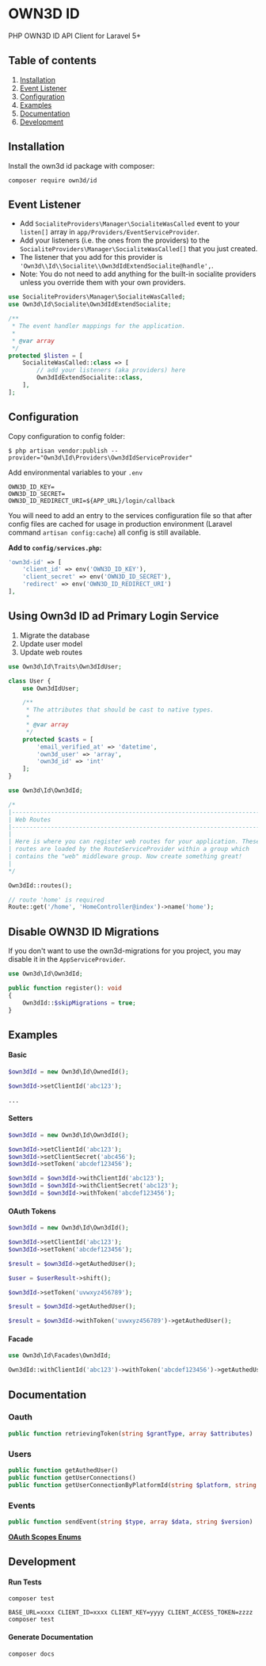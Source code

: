 # OWN3D ID

PHP OWN3D ID API Client for Laravel 5+

## Table of contents

1. [Installation](#installation)
2. [Event Listener](#event-listener)
3. [Configuration](#configuration)
4. [Examples](#examples)
5. [Documentation](#documentation)
6. [Development](#Development)

## Installation

Install the own3d id package with composer:

```
composer require own3d/id
```

## Event Listener

- Add `SocialiteProviders\Manager\SocialiteWasCalled` event to your `listen[]` array in `app/Providers/EventServiceProvider`.
- Add your listeners (i.e. the ones from the providers) to the `SocialiteProviders\Manager\SocialiteWasCalled[]` that you just created.
- The listener that you add for this provider is `'Own3d\\Id\\Socialite\\Own3dIdExtendSocialite@handle',`.
- Note: You do not need to add anything for the built-in socialite providers unless you override them with your own providers.

```php
use SocialiteProviders\Manager\SocialiteWasCalled;
use Own3d\Id\Socialite\Own3dIdExtendSocialite;

/**
 * The event handler mappings for the application.
 *
 * @var array
 */
protected $listen = [
    SocialiteWasCalled::class => [
        // add your listeners (aka providers) here
        Own3dIdExtendSocialite::class,
    ],
];
```

## Configuration

Copy configuration to config folder:

```
$ php artisan vendor:publish --provider="Own3d\Id\Providers\Own3dIdServiceProvider"
```

Add environmental variables to your `.env`

```
OWN3D_ID_KEY=
OWN3D_ID_SECRET=
OWN3D_ID_REDIRECT_URI=${APP_URL}/login/callback
```

You will need to add an entry to the services configuration file so that after config files are cached for usage in production environment (Laravel command `artisan config:cache`) all config is still available.

**Add to `config/services.php`:**

```php
'own3d-id' => [
    'client_id' => env('OWN3D_ID_KEY'),
    'client_secret' => env('OWN3D_ID_SECRET'),
    'redirect' => env('OWN3D_ID_REDIRECT_URI')
],
```

## Using Own3d ID ad Primary Login Service

1. Migrate the database
2. Update user model
3. Update web routes

```php
use Own3d\Id\Traits\Own3dIdUser;

class User {
    use Own3dIdUser;

    /**
     * The attributes that should be cast to native types.
     *
     * @var array
     */
    protected $casts = [
        'email_verified_at' => 'datetime',
        'own3d_user' => 'array',
        'own3d_id' => 'int'
    ];
}
```

```php
use Own3d\Id\Own3dId;

/*
|--------------------------------------------------------------------------
| Web Routes
|--------------------------------------------------------------------------
|
| Here is where you can register web routes for your application. These
| routes are loaded by the RouteServiceProvider within a group which
| contains the "web" middleware group. Now create something great!
|
*/

Own3dId::routes();

// route 'home' is required
Route::get('/home', 'HomeController@index')->name('home');
```

## Disable OWN3D ID Migrations

If you don't want to use the own3d-migrations for you project, you may disable it in the `AppServiceProvider`.

```php
use Own3d\Id\Own3dId;

public function register(): void
{
    Own3dId::$skipMigrations = true;
}
```

## Examples

#### Basic

```php
$own3dId = new Own3d\Id\OwnedId();

$own3dId->setClientId('abc123');

...
```

#### Setters

```php
$own3dId = new Own3d\Id\Own3dId();

$own3dId->setClientId('abc123');
$own3dId->setClientSecret('abc456');
$own3dId->setToken('abcdef123456');

$own3dId = $own3dId->withClientId('abc123');
$own3dId = $own3dId->withClientSecret('abc123');
$own3dId = $own3dId->withToken('abcdef123456');
```

#### OAuth Tokens

```php
$own3dId = new Own3d\Id\Own3dId();

$own3dId->setClientId('abc123');
$own3dId->setToken('abcdef123456');

$result = $own3dId->getAuthedUser();

$user = $userResult->shift();
```

```php
$own3dId->setToken('uvwxyz456789');

$result = $own3dId->getAuthedUser();
```

```php
$result = $own3dId->withToken('uvwxyz456789')->getAuthedUser();
```

#### Facade

```php
use Own3d\Id\Facades\Own3dId;

Own3dId::withClientId('abc123')->withToken('abcdef123456')->getAuthedUser();
```

## Documentation

### Oauth

```php
public function retrievingToken(string $grantType, array $attributes)
```

### Users

```php
public function getAuthedUser()
public function getUserConnections()
public function getUserConnectionByPlatformId(string $platform, string $id)
```

### Events

```php
public function sendEvent(string $type, array $data, string $version)
```

[**OAuth Scopes Enums**](https://bitbucket.org/own3dtv/own3d-id/src/master/src/Enums/Scope.php)

## Development

#### Run Tests

```shell
composer test
```

```shell
BASE_URL=xxxx CLIENT_ID=xxxx CLIENT_KEY=yyyy CLIENT_ACCESS_TOKEN=zzzz composer test
```

#### Generate Documentation

```shell
composer docs
```

